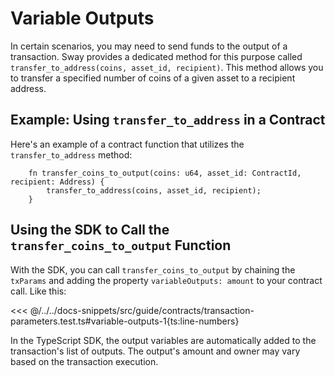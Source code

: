 <!-- NOTE: Review the relevance of this documentation page. The TypeScript SDK manages Output variables automatically, which may make the current content lack sufficient context. Consider providing a detailed explanation of how transactions work in a UTXO-based blockchain before discussing Output variables. This approach will ensure users have a better understanding of the topic and its importance. -->

# Variable Outputs

In certain scenarios, you may need to send funds to the output of a transaction. Sway provides a dedicated method for this purpose called `transfer_to_address(coins, asset_id, recipient)`. This method allows you to transfer a specified number of coins of a given asset to a recipient address.

## Example: Using `transfer_to_address` in a Contract

Here's an example of a contract function that utilizes the `transfer_to_address` method:

```rust:line-numbers
    fn transfer_coins_to_output(coins: u64, asset_id: ContractId, recipient: Address) {
        transfer_to_address(coins, asset_id, recipient);
    }
```

## Using the SDK to Call the `transfer_coins_to_output` Function


With the SDK, you can call `transfer_coins_to_output` by chaining the `txParams` and adding the property `variableOutputs: amount` to your contract call. Like this:

<<< @/../../docs-snippets/src/guide/contracts/transaction-parameters.test.ts#variable-outputs-1{ts:line-numbers}

In the TypeScript SDK, the output variables are automatically added to the transaction's list of outputs. The output's amount and owner may vary based on the transaction execution.

